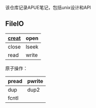 该仓库记录APUE笔记，包括unix设计和API

## FileIO
|[creat](fileio/create-close.md)|open  |
|-----|- |
| close| lseek|
| read |write|

原子操作：

|pread |pwrite|
|-|-|
| dup | dup2|
| fcntl| |